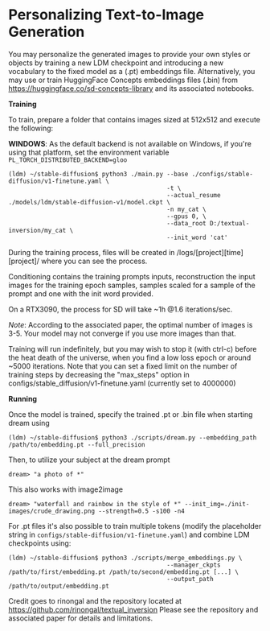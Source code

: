 # **Personalizing Text-to-Image Generation**

You may personalize the generated images to provide your own styles or objects by training a new LDM checkpoint and introducing a new vocabulary to the fixed model as a (.pt) embeddings file. Alternatively, you may use or train HuggingFace Concepts embeddings files (.bin) from https://huggingface.co/sd-concepts-library and its associated notebooks.

**Training**

To train, prepare a folder that contains images sized at 512x512 and execute the following:

**WINDOWS**: As the default backend is not available on Windows, if you're using that platform, set the environment variable `PL_TORCH_DISTRIBUTED_BACKEND=gloo`

```
(ldm) ~/stable-diffusion$ python3 ./main.py --base ./configs/stable-diffusion/v1-finetune.yaml \
                                            -t \
                                            --actual_resume ./models/ldm/stable-diffusion-v1/model.ckpt \
                                            -n my_cat \
                                            --gpus 0, \
                                            --data_root D:/textual-inversion/my_cat \
                                            --init_word 'cat'
```

During the training process, files will be created in
/logs/[project][time][project]/ where you can see the process.

Conditioning contains the training prompts inputs, reconstruction the
input images for the training epoch samples, samples scaled for a
sample of the prompt and one with the init word provided.

On a RTX3090, the process for SD will take ~1h @1.6 iterations/sec.

_Note_: According to the associated paper, the optimal number of
images is 3-5. Your model may not converge if you use more images than
that.

Training will run indefinitely, but you may wish to stop it (with
ctrl-c) before the heat death of the universe, when you find a low
loss epoch or around ~5000 iterations. Note that you can set a fixed
limit on the number of training steps by decreasing the "max_steps"
option in configs/stable_diffusion/v1-finetune.yaml (currently set to
4000000)

**Running**

Once the model is trained, specify the trained .pt or .bin file when
starting dream using

```
(ldm) ~/stable-diffusion$ python3 ./scripts/dream.py --embedding_path /path/to/embedding.pt --full_precision
```

Then, to utilize your subject at the dream prompt

```
dream> "a photo of *"
```

This also works with image2image

```
dream> "waterfall and rainbow in the style of *" --init_img=./init-images/crude_drawing.png --strength=0.5 -s100 -n4
```

For .pt files it's also possible to train multiple tokens (modify the placeholder string in `configs/stable-diffusion/v1-finetune.yaml`) and combine LDM checkpoints using:

```
(ldm) ~/stable-diffusion$ python3 ./scripts/merge_embeddings.py \
                                            --manager_ckpts /path/to/first/embedding.pt /path/to/second/embedding.pt [...] \
                                            --output_path /path/to/output/embedding.pt
```

Credit goes to rinongal and the repository located at https://github.com/rinongal/textual_inversion Please see the repository and associated paper for details and limitations.
